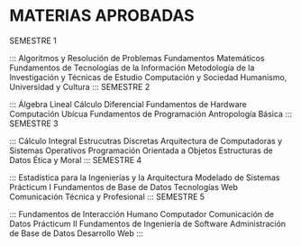 # MATERIAS APROBADAS

SEMESTRE 1

:::
Algoritmos y Resolución de Problemas
Fundamentos Matemáticos
Fundamentos de Tecnologías de la Información
Metodología de la Investigación y Técnicas de Estudio
Computación y Sociedad
Humanismo, Universidad y Cultura
:::
SEMESTRE 2

:::
Álgebra Lineal
Cálculo Diferencial
Fundamentos de Hardware
Computación Ubícua
Fundamentos de Programación
Antropología Básica
:::
SEMESTRE 3

:::
Cálculo Integral
Estrucutras Discretas
Arquitectura de Computadoras y Sistemas Operativos
Programación Orientada a Objetos
Estructuras de Datos
Ética y Moral
:::
SEMESTRE 4

:::
Estadística para la Ingenierías y la Arquitectura
Modelado de Sistemas
Prácticum I
Fundamentos de Base de Datos
Tecnologías Web
Comunicación Técnica y Profesional
:::
SEMESTRE 5

:::
Fundamentos de Interacción Humano Computador
Comunicación de Datos
Prácticum II
Fundamentos de Ingeniería de Software
Administración de Base de Datos
Desarrollo Web
:::
